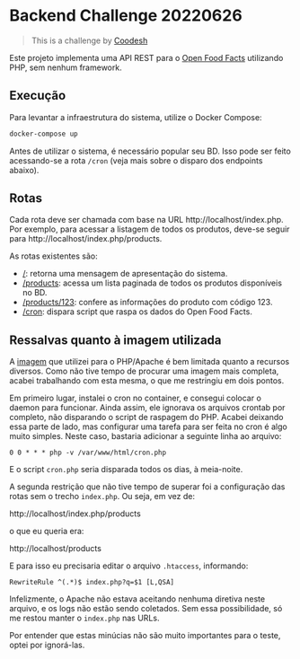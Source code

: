 # Backend Challenge 20220626

>  This is a challenge by [Coodesh](https://coodesh.com/)

Este projeto implementa uma API REST para o [Open Food Facts](https://world.openfoodfacts.org/)
utilizando PHP, sem nenhum framework.

## Execução

Para levantar a infraestrutura do sistema, utilize o Docker Compose:

```sh
docker-compose up
```

Antes de utilizar o sistema, é necessário popular seu BD. Isso pode ser feito
acessando-se a rota `/cron` (veja mais sobre o disparo dos endpoints abaixo).

## Rotas

Cada rota deve ser chamada com base na URL http://localhost/index.php. Por
exemplo, para acessar a listagem de todos os produtos, deve-se seguir para
http://localhost/index.php/products.

As rotas existentes são:

  * [/](http://localhost/index.php/): retorna uma mensagem de apresentação
    do sistema.
  * [/products](http://localhost/index.php/products): acessa um lista paginada
    de todos os produtos disponíveis no BD.
  * [/products/123](http://localhost/index.php/products/123): confere as 
    informações do produto com código 123.
  * [/cron](http://localhost/index.php/cron): dispara script que raspa
    os dados do Open Food Facts.

## Ressalvas quanto à imagem utilizada

A [imagem](https://hub.docker.com/_/php) que utilizei para o PHP/Apache é
bem limitada quanto a recursos diversos. Como não tive tempo de procurar
uma imagem mais completa, acabei trabalhando com esta mesma, o que me 
restringiu em dois pontos.

Em primeiro lugar, instalei o cron no container, e consegui colocar o
daemon para funcionar. Ainda assim, ele ignorava os arquivos crontab
por completo, não disparando o script de raspagem do PHP. Acabei deixando
essa parte de lado, mas configurar uma tarefa para ser feita no cron
é algo muito simples. Neste caso, bastaria adicionar a seguinte linha
ao arquivo:

```
0 0 * * * php -v /var/www/html/cron.php
```

E o script `cron.php` seria disparada todos os dias, à meia-noite.

A segunda restrição que não tive tempo de superar foi a configuração
das rotas sem o trecho `index.php`. Ou seja, em vez de:

http://localhost/index.php/products

o que eu queria era:

http://localhost/products

E para isso eu precisaria editar o arquivo `.htaccess`, informando:

```
RewriteRule ^(.*)$ index.php?q=$1 [L,QSA]
```

Infelizmente, o Apache não estava aceitando nenhuma diretiva neste arquivo,
e os logs não estão sendo coletados. Sem essa possibilidade, só me
restou manter o `index.php` nas URLs.

Por entender que estas minúcias não são muito importantes para o teste,
optei por ignorá-las.

